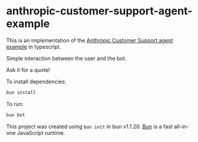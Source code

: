 # anthropic-customer-support-agent-example

This is an implementation of the [Anthropic Customer Support agent example](https://docs.anthropic.com/en/docs/about-claude/use-case-guides/customer-support-chat) in typescript.

Simple interaction between the user and the bot. 

Ask it for a quote!

To install dependencies:

```bash
bun install
```

To run:

```bash
bun bot
```

This project was created using `bun init` in bun v1.1.20. [Bun](https://bun.sh) is a fast all-in-one JavaScript runtime.
